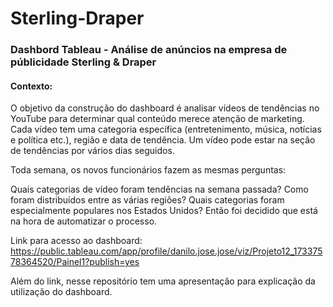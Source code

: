 # Sterling-Draper

### Dashbord Tableau - Análise de anúncios na empresa de públicidade Sterling & Draper

#### Contexto:

O objetivo da construção do dashboard é analisar vídeos de tendências no YouTube para determinar qual conteúdo merece atenção de marketing.
Cada vídeo tem uma categoria específica (entretenimento, música, notícias e política etc.), região e data de tendência. 
Um vídeo pode estar na seção de tendências por vários dias seguidos.

Toda semana, os novos funcionários fazem as mesmas perguntas:

Quais categorias de vídeo foram tendências na semana passada?
Como foram distribuídos entre as várias regiões?
Quais categorias foram especialmente populares nos Estados Unidos?
Então foi decidido que está na hora de automatizar o processo.


Link para acesso ao dashboard:
https://public.tableau.com/app/profile/danilo.jose.jose/viz/Projeto12_17337578364520/Painel1?publish=yes


Além do link, nesse repositório tem uma apresentação para explicação da utilização do dashboard.
